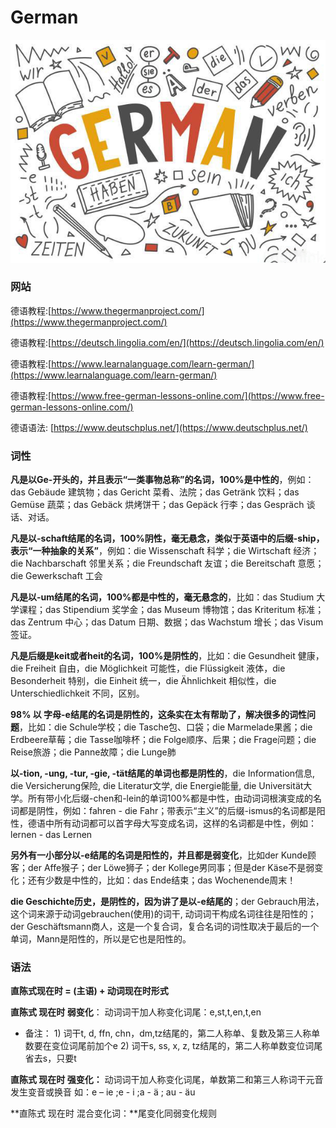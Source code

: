 # German

![](../../.gitbook/assets/image%20%281%29.png)

### 网站

德语教程:[https://www.thegermanproject.com/](https://www.thegermanproject.com/)

德语教程:[https://deutsch.lingolia.com/en/](https://deutsch.lingolia.com/en/)

德语教程:[https://www.learnalanguage.com/learn-german/](https://www.learnalanguage.com/learn-german/)

德语教程:[https://www.free-german-lessons-online.com/](https://www.free-german-lessons-online.com/)

德语语法: [https://www.deutschplus.net/](https://www.deutschplus.net/)

### 词性

**凡是以Ge-开头的，并且表示“一类事物总称”的名词，100%是中性的**，例如：das Gebäude 建筑物；das Gericht 菜肴、法院；das Getränk 饮料；das Gemüse 蔬菜；das Gebäck 烘烤饼干；das Gepäck 行李；das Gespräch 谈话、对话。

**凡是以-schaft结尾的名词，100%阴性，毫无悬念，类似于英语中的后缀-ship，表示“一种抽象的关系”**，例如：die Wissenschaft 科学；die Wirtschaft 经济；die Nachbarschaft 邻里关系；die Freundschaft 友谊；die Bereitschaft 意愿；die Gewerkschaft 工会

**凡是以-um结尾的名词，100%都是中性的，毫无悬念的**，比如：das Studium 大学课程；das Stipendium 奖学金；das Museum 博物馆；das Kriteritum 标准；das Zentrum 中心；das Datum 日期、数据；das Wachstum 增长；das Visum 签证。

**凡是后缀是keit或者heit的名词，100%是阴性的**，比如：die Gesundheit 健康，die Freiheit 自由，die Möglichkeit 可能性，die Flüssigkeit 液体，die Besonderheit 特别，die Einheit 统一，die Ähnlichkeit 相似性，die Unterschiedlichkeit 不同，区别。

**98% 以 字母-e结尾的名词是阴性的，这条实在太有帮助了，解决很多的词性问题**，比如：die Schule学校；die Tasche包、口袋；die Marmelade果酱；die Erdbeere草莓；die Tasse咖啡杯；die Folge顺序、后果；die Frage问题；die Reise旅游；die Panne故障；die Lunge肺

**以-tion, -ung, -tur, -gie, -tät结尾的单词也都是阴性的**，die Information信息, die Versicherung保险, die Literatur文学, die Energie能量, die Universität大学。所有带小化后缀-chen和-lein的单词100%都是中性，由动词词根演变成的名词都是阴性，例如：fahren - die Fahr；带表示“主义”的后缀-ismus的名词都是阳性，德语中所有动词都可以首字母大写变成名词，这样的名词都是中性，例如：lernen - das Lernen

**另外有一小部分以-e结尾的名词是阳性的，并且都是弱变化**，比如der Kunde顾客；der Affe猴子；der Löwe狮子；der Kollege男同事；但是der Käse不是弱变化；还有少数是中性的，比如：das Ende结束；das Wochenende周末！

**die Geschichte历史，是阴性的，因为讲了是以-e结尾的**；der Gebrauch用法，这个词来源于动词gebrauchen\(使用\)的词干, 动词词干构成名词往往是阳性的；der Geschäftsmann商人，这是一个复合词，复合名词的词性取决于最后的一个单词，Mann是阳性的，所以是它也是阳性的。

### 语法

**直陈式现在时 = \(主语\) + 动词现在时形式**

 **直陈式 现在时 弱变化**： 动词词干加人称变化词尾：e,st,t,en,t,en

* 备注： 1\) 词干t, d, ffn, chn，dm,tz结尾的，第二人称单、复数及第三人称单数要在变位词尾前加个e 2\) 词干s, ss, x, z, tz结尾的，第二人称单数变位词尾省去s，只要t

**直陈式 现在时 强变化：** 动词词干加人称变化词尾，单数第二和第三人称词干元音发生变音或换音 如：e – ie ;e - i ;a - ä ; au - äu

**直陈式 现在时 混合变化词：**尾变化同弱变化规则  


